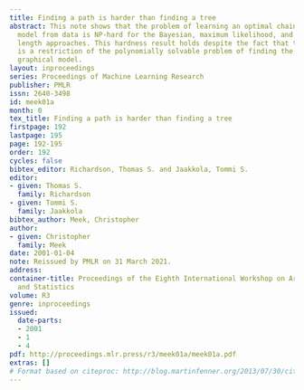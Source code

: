 ```yaml
---
title: Finding a path is harder than finding a tree
abstract: This note shows that the problem of learning an optimal chain graphical
  model from data is NP-hard for the Bayesian, maximum likelihood, and minimum description
  length approaches. This hardness result holds despite the fact that the problem
  is a restriction of the polynomially solvable problem of finding the optimal tree
  graphical model.
layout: inproceedings
series: Proceedings of Machine Learning Research
publisher: PMLR
issn: 2640-3498
id: meek01a
month: 0
tex_title: Finding a path is harder than finding a tree
firstpage: 192
lastpage: 195
page: 192-195
order: 192
cycles: false
bibtex_editor: Richardson, Thomas S. and Jaakkola, Tommi S.
editor:
- given: Thomas S.
  family: Richardson
- given: Tommi S.
  family: Jaakkola
bibtex_author: Meek, Christopher
author:
- given: Christopher
  family: Meek
date: 2001-01-04
note: Reissued by PMLR on 31 March 2021.
address:
container-title: Proceedings of the Eighth International Workshop on Artificial Intelligence
  and Statistics
volume: R3
genre: inproceedings
issued:
  date-parts:
  - 2001
  - 1
  - 4
pdf: http://proceedings.mlr.press/r3/meek01a/meek01a.pdf
extras: []
# Format based on citeproc: http://blog.martinfenner.org/2013/07/30/citeproc-yaml-for-bibliographies/
---
```


